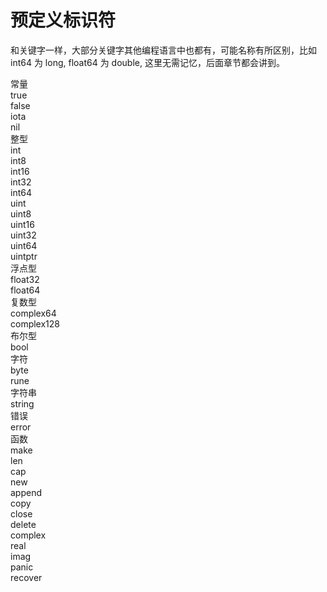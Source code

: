# 预定义标识符

和关键字一样，大部分关键字其他编程语言中也都有，可能名称有所区别，比如 int64 为 long, float64 为 double, 这里无需记忆，后面章节都会讲到。

<div class="bg-cyan flex flex-col gap-2">
    <div class="bg-cyan flex flex-row gap-4">
        <div class="brick-yellow w-16 px-2">常量</div>
        <div class="brick w-12 px-2">true</div>
        <div class="brick w-12 px-2">false</div>
        <div class="brick w-12 px-2">iota</div>
        <div class="brick w-12 px-2">nil</div>
    </div>
    <div class="bg-cyan flex flex-row flex-wrap gap-4">
        <div class="brick-yellow w-16 px-2">整型</div>
        <div class="brick w-16 px-2">int</div>
        <div class="brick w-16 px-2">int8</div>
        <div class="brick w-16 px-2">int16</div>
        <div class="brick w-16 px-2">int32</div>
        <div class="brick w-16 px-2">int64</div>
        <div class="brick w-16 px-2">uint</div>
        <div class="brick w-16 px-2">uint8</div>
        <div class="brick w-16 px-2">uint16</div>
        <div class="brick w-16 px-2">uint32</div>
        <div class="brick w-16 px-2">uint64</div>
        <div class="brick w-16 px-2">uintptr</div>
    </div>
    <div class="bg-cyan flex flex-row flex-wrap gap-4">
        <div class="brick-yellow w-16 px-2">浮点型</div>
        <div class="brick w-16 px-2">float32</div>
        <div class="brick w-16 px-2">float64</div>
    </div>
    <div class="bg-cyan flex flex-row flex-wrap gap-4">
        <div class="brick-yellow w-16 px-2">复数型</div>
        <div class="brick w-28 px-2">complex64</div>
        <div class="brick w-28 px-2">complex128</div>
    </div>
    <div class="bg-cyan flex flex-row flex-wrap gap-4">
        <div class="brick-yellow w-16 px-2">布尔型</div>
        <div class="brick w-16 px-2">bool</div>
    </div>
    <div class="bg-cyan flex flex-row flex-wrap gap-4">
        <div class="brick-yellow w-16 px-2">字符</div>
        <div class="brick w-16 px-2">byte</div>
        <div class="brick w-16 px-2">rune</div>
    </div>
    <div class="bg-cyan flex flex-row flex-wrap gap-4">
        <div class="brick-yellow w-16 px-2">字符串</div>
        <div class="brick w-16 px-2">string</div>
    </div>
    <div class="bg-cyan flex flex-row flex-wrap gap-4">
        <div class="brick-yellow w-16 px-2">错误</div>
        <div class="brick w-16 px-2">error</div>
    </div>
    <div class="bg-cyan flex flex-row flex-wrap gap-4">
        <div class="brick-yellow w-16 px-2">函数</div>
        <div class="brick w-16 px-2">make</div>
        <div class="brick w-16 px-2">len</div>
        <div class="brick w-16 px-2">cap</div>
        <div class="brick w-16 px-2">new</div>
        <div class="brick w-16 px-2">append</div>
        <div class="brick w-16 px-2">copy</div>
        <div class="brick w-16 px-2">close</div>
        <div class="brick w-16 px-2">delete</div>
        <div class="brick w-24 px-2">complex</div>
        <div class="brick w-16 px-2">real</div>
        <div class="brick w-16 px-2">imag</div>
        <div class="brick w-16 px-2">panic</div>
        <div class="brick w-24 px-2">recover</div>
    </div>
</div>
